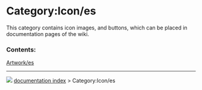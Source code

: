 # Category:Icon/es
This category contains icon images, and buttons, which can be placed in documentation pages of the wiki.

### Contents:

  
  [Artwork/es](Artwork/es.md)



---
![](images/Right_arrow.png) [documentation index](../README.md) > Category:Icon/es
